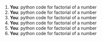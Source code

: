 1. **You**: python code for factorial of a number
2. **You**: python code for factorial of a number
3. **You**: python code for factorial of a number
4. **You**: python code for factorial of a number
5. **You**: python code for factorial of a number
6. **You**: python code for factorial of a number